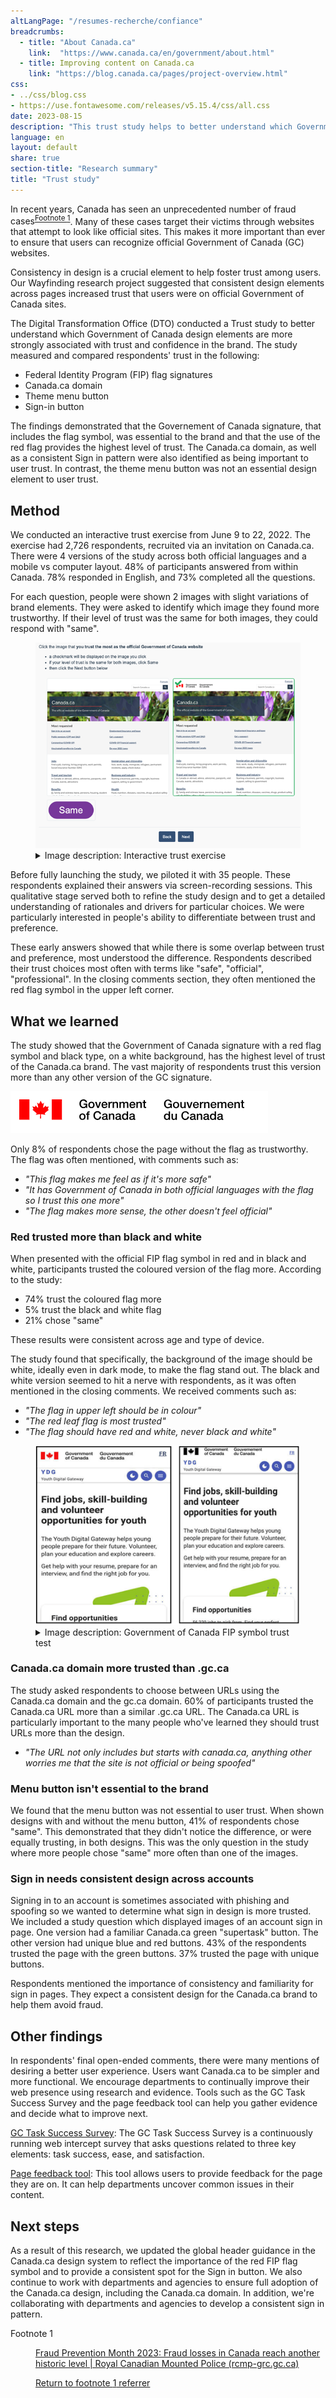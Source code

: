 ```yaml
---
altLangPage: "/resumes-recherche/confiance"
breadcrumbs:
  - title: "About Canada.ca"
    link:  "https://www.canada.ca/en/government/about.html"
  - title: Improving content on Canada.ca
    link: "https://blog.canada.ca/pages/project-overview.html"
css:
- ../css/blog.css
- https://use.fontawesome.com/releases/v5.15.4/css/all.css
date: 2023-08-15
description: "This trust study helps to better understand which Government of Canada design elements are more strongly associated with trust and confidence in the brand"
language: en
layout: default
share: true
section-title: "Research summary"
title: "Trust study"
---
```

<p>In recent years, Canada has seen an unprecedented number of fraud <span class="nowrap">cases<sup id="fn1-rf"><a class="fn-lnk" href="#fn1"><span class="wb-inv">Footnote </span>1</a></sup></span>. Many of these cases target their victims through websites that attempt to look like official sites. This makes it more important than ever to ensure that users can recognize official Government of Canada (GC) websites.</p>
<p>Consistency in design is a crucial element to help foster trust among users. Our Wayfinding research project suggested that consistent design elements across pages increased trust that users were on official Government of Canada sites.</p>
<p>The Digital Transformation Office (DTO) conducted a Trust study to better understand which Government of Canada design elements are more strongly associated with trust and confidence in the brand. The study measured and compared respondents' trust in the following:</p>
<ul>
  <li>Federal Identity Program (FIP) flag signatures</li>
  <li>Canada.ca domain</li>
  <li>Theme menu button</li>
  <li>Sign-in button</li>
</ul>
<p>The findings demonstrated that the Governement of Canada signature, that includes the flag symbol, was essential to the brand and that the use of the red flag provides the highest level of trust. The Canada.ca domain, as well as a consistent Sign in pattern were also identified as being important to user trust.  In contrast, the theme menu button was not an essential design element to user trust.</p>
<h2 id="method">Method</h2>
<p>We conducted an interactive trust exercise from June 9 to 22, 2022. The exercise had 2,726 respondents, recruited via an invitation on Canada.ca. There were 4 versions of the study across both official languages and a mobile vs computer layout. 48% of participants answered from within Canada. 78% responded in English, and 73% completed all the questions.</p>
<p>For each question, people were shown 2 images with slight variations of brand elements. They were asked to identify which image they found more trustworthy. If their level of trust was the same for both images, they could respond with "same".</p>
<div class="row">
  <div class="mrgn-tp-lg mrgn-bttm-md col-md-8">
    <figure class="gc-complex-img" role="group"> <img alt="Screenshot of an interactive trust exercise" src="../images/trust-en.png" class="img-responsive" />
      <figcaption>
        <details>
          <summary>Image description: Interactive trust exercise</summary>
          <p class="mrgn-tp-lg">A sample of the survey experience for respondents using a desktop computer. Two similar Canada.ca webpages are displayed side-by-side. The survey tells the user to click the image that they trust the most as the official Government of Canada website. If they trust them equally, the user is instructed to click "same".</p>
        </details>
      </figcaption>
    </figure>
  </div>
</div>
<p>Before fully launching the study, we piloted it with 35 people. These respondents explained their answers via screen-recording sessions. This qualitative stage served both to refine the study design and to get a detailed understanding of rationales and drivers for particular choices. We were particularly interested in people's ability to differentiate between trust and preference.</p>
<p>These early answers showed that while there is some overlap between trust and preference, most understood the difference. Respondents described their trust choices most often with terms like "safe", "official", "professional". In the closing comments section, they often mentioned the red flag symbol in the upper left corner.</p>
<h2 id="what-we-learned">What we learned</h2>
<p>The study showed that the Government of Canada signature with a red flag symbol and black type, on a white background, has the highest level of trust of the Canada.ca brand. The vast majority of respondents trust this version more than any other version of the GC signature.</p>
<div class="row">
  <div class="mrgn-tp-lg mrgn-bttm-md col-md-8">
  <img src="../images/fip-en.png" alt="Screenshot of Government of Canada signature in the standard colours of a red flag symbol and black type" class="responsive">
  </div>
</div>
<p>Only 8% of respondents chose the page without the flag as trustworthy. The flag was often mentioned, with comments such as:</p>
<ul>
  <li><em>"This flag makes me feel as if it's more safe"</em></li>
  <li><em>"It has Government of Canada in both official languages with the flag so I trust this one more"</em></li>
  <li><em>"The flag makes more sense, the other doesn't feel official"</em></li>
</ul>
<h3 id="red-trusted-more-than-black-and-white">Red trusted more than black and white</h3>
<p>When presented with the official FIP flag symbol in red and in black and white, participants trusted the coloured version of the flag more. According to the study:</p>
<ul>
  <li>74% trust the coloured flag more</li>
  <li>5% trust the black and white flag</li>
  <li>21% chose "same"</li>
</ul>  
<p>These results were consistent across age and type of device.</p>
<p>The study found that specifically, the background of the image should be white, ideally even in dark mode, to make the flag stand out. The black and white version seemed to hit a nerve with respondents, as it was often mentioned in the closing comments. We received comments such as:</p>
<ul>
  <li><em>"The flag in upper left should be in colour"</em></li>
  <li><em>"The red leaf flag is most trusted"</em></li>
  <li><em>"The flag should have red and white, never black and white"</em></li>
</ul>

<div class="row">
  <div class="mrgn-tp-lg mrgn-bttm-md col-md-8">
    <figure class="gc-complex-img" role="group"> <img alt="Screenshot of Government of Canada FIP symbol test" src="../images/ydg-en.png" class="img-responsive" />
      <figcaption>
        <details>
          <summary>Image description: Government of Canada FIP symbol trust test</summary>
          <p class="mrgn-tp-lg">On the left, a page related to jobs for youth displays the colour version of the FIP flag symbol. On the right, the same page displays the symbol in black and white.</p>
        </details>
      </figcaption>
    </figure>
  </div>
</div>
<h3 id="canadaca-domain-more-trusted-than-gcca">Canada.ca domain more trusted than .gc.ca</h3>
<p>The study asked respondents to choose between URLs using the Canada.ca domain and the gc.ca domain. 60% of participants trusted the Canada.ca URL more than a similar .gc.ca URL. The Canada.ca URL is particularly important to the many people who've learned they should trust URLs more than the design.</p>
<ul>
  <li><em>"The URL not only includes but starts with canada.ca, anything other worries me that the site is not official or being spoofed"</em></li>
</ul>
<h3 id="menu-button-isnt-essential-to-the-brand">Menu button isn't essential to the brand</h3>
<p>We found that the menu button was not essential to user trust. When shown designs with and without the menu button, 41% of respondents chose "same". This demonstrated that they didn't notice the difference, or were equally trusting, in both designs. This was the only question in the study where more people chose "same" more often than one of the images.</p>
<h3 id="sign-in-needs-consistent-design-across-accounts">Sign in needs consistent design across accounts</h3>
<p>Signing in to an account is sometimes associated with phishing and spoofing so we wanted to determine what sign in design is more trusted. We included a study question which displayed images of an account sign in page. One version had a familiar Canada.ca green "supertask" button. The other version had unique blue and red buttons. 43% of the respondents trusted the page with the green buttons. 37% trusted the page with unique buttons.</p>
<p>Respondents mentioned the importance of consistency and familiarity for sign in pages. They expect a consistent design for the Canada.ca brand to help them avoid fraud.</p>
<h2 id="other-findings">Other findings</h2>
<p>In respondents' final open-ended comments, there were many mentions of desiring a better user experience. Users want Canada.ca to be simpler and more functional. We encourage departments to continually improve their web presence using research and evidence. Tools such as the GC Task Success Survey and the page feedback tool can help you gather evidence and decide what to improve next.</p>
<p><a href="https://design.canada.ca/survey/index.html">GC Task Success Survey</a>: The GC Task Success Survey is a continuously running web intercept survey that asks questions related to three key elements: task success, ease, and satisfaction.</p>
<p><a href="https://design.canada.ca/continuous-improvement/monitoring/feedback.html">Page feedback tool</a>: This tool allows users to provide feedback for the page they are on. It can help departments uncover common issues in their content.</p>
<h2 id="next-steps">Next steps</h2>
<p>As a result of this research, we updated the global header guidance in the Canada.ca design system to reflect the importance of the red FIP flag symbol and to provide a consistent spot for the Sign in button. We also continue to work with departments and agencies to ensure full adoption of the Canada.ca design, including the Canada.ca domain. In addition, we're collaborating with departments and agencies to develop a consistent sign in pattern.</p>
<div class="row">
  <div class="mrgn-tp-md mrgn-bttm-lg col-md-8">
    <div class="wb-fnote" role="note">
      <dl>
        <dt>Footnote 1</dt>
        <dd id="fn1">
          <p><a href="https://www.rcmp-grc.gc.ca/en/news/2023/fraud-prevention-month-2023-fraud-losses-canada-reach-historic-level">Fraud Prevention Month 2023: Fraud losses in Canada reach another historic level | Royal Canadian Mounted Police (rcmp-grc.gc.ca)</a></p>
          <p class="fn-rtn"><a href="#fn1"><span class="wb-inv">Return to footnote </span>1<span class="wb-inv"> referrer</span></a></p>
        </dd>
      </dl>
    </div>
  </div>
</div>
